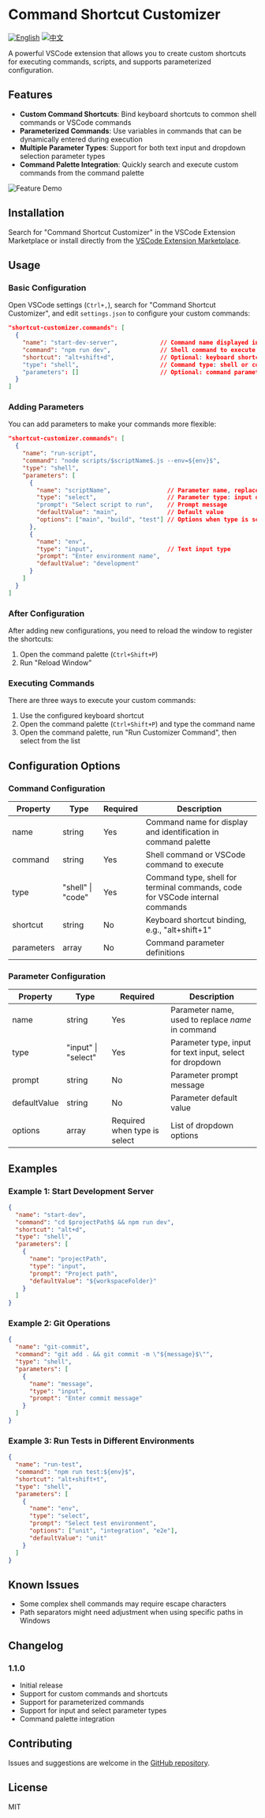 # Command Shortcut Customizer

[![English](https://img.shields.io/badge/Language-English-blue)](README.md) [![中文](https://img.shields.io/badge/语言-中文-red)](README_CN.md)

A powerful VSCode extension that allows you to create custom shortcuts for executing commands, scripts, and supports parameterized configuration.

## Features

- **Custom Command Shortcuts**: Bind keyboard shortcuts to common shell commands or VSCode commands
- **Parameterized Commands**: Use variables in commands that can be dynamically entered during execution
- **Multiple Parameter Types**: Support for both text input and dropdown selection parameter types
- **Command Palette Integration**: Quickly search and execute custom commands from the command palette

![Feature Demo](https://i.vgy.me/01qJDH.gif)

## Installation

Search for "Command Shortcut Customizer" in the VSCode Extension Marketplace or install directly from the [VSCode Extension Marketplace](https://marketplace.visualstudio.com/items?itemName=wisen.shortcut-customizer).

## Usage

### Basic Configuration

Open VSCode settings (`Ctrl+,`), search for "Command Shortcut Customizer", and edit `settings.json` to configure your custom commands:

```json
"shortcut-customizer.commands": [
  {
    "name": "start-dev-server",            // Command name displayed in the command palette
    "command": "npm run dev",              // Shell command to execute
    "shortcut": "alt+shift+d",             // Optional: keyboard shortcut
    "type": "shell",                       // Command type: shell or code
    "parameters": []                       // Optional: command parameters
  }
]
```

### Adding Parameters

You can add parameters to make your commands more flexible:

```json
"shortcut-customizer.commands": [
  {
    "name": "run-script",
    "command": "node scripts/$scriptName$.js --env=${env}$",
    "type": "shell",
    "parameters": [
      {
        "name": "scriptName",                // Parameter name, replaces $scriptName$ in the command
        "type": "select",                    // Parameter type: input or select
        "prompt": "Select script to run",    // Prompt message
        "defaultValue": "main",              // Default value
        "options": ["main", "build", "test"] // Options when type is select
      },
      {
        "name": "env",
        "type": "input",                     // Text input type
        "prompt": "Enter environment name",
        "defaultValue": "development"
      }
    ]
  }
]
```

### After Configuration

After adding new configurations, you need to reload the window to register the shortcuts:

1. Open the command palette (`Ctrl+Shift+P`)
2. Run "Reload Window"

### Executing Commands

There are three ways to execute your custom commands:

1. Use the configured keyboard shortcut
2. Open the command palette (`Ctrl+Shift+P`) and type the command name
3. Open the command palette, run "Run Customizer Command", then select from the list

## Configuration Options

### Command Configuration

| Property   | Type              | Required | Description                                                                  |
| ---------- | ----------------- | -------- | ---------------------------------------------------------------------------- |
| name       | string            | Yes      | Command name for display and identification in command palette               |
| command    | string            | Yes      | Shell command or VSCode command to execute                                   |
| type       | "shell" \| "code" | Yes      | Command type, shell for terminal commands, code for VSCode internal commands |
| shortcut   | string            | No       | Keyboard shortcut binding, e.g., "alt+shift+1"                               |
| parameters | array             | No       | Command parameter definitions                                                |

### Parameter Configuration

| Property     | Type                | Required                     | Description                                               |
| ------------ | ------------------- | ---------------------------- | --------------------------------------------------------- |
| name         | string              | Yes                          | Parameter name, used to replace $name$ in command         |
| type         | "input" \| "select" | Yes                          | Parameter type, input for text input, select for dropdown |
| prompt       | string              | No                           | Parameter prompt message                                  |
| defaultValue | string              | No                           | Parameter default value                                   |
| options      | array               | Required when type is select | List of dropdown options                                  |

## Examples

### Example 1: Start Development Server

```json
{
  "name": "start-dev",
  "command": "cd $projectPath$ && npm run dev",
  "shortcut": "alt+d",
  "type": "shell",
  "parameters": [
    {
      "name": "projectPath",
      "type": "input",
      "prompt": "Project path",
      "defaultValue": "${workspaceFolder}"
    }
  ]
}
```

### Example 2: Git Operations

```json
{
  "name": "git-commit",
  "command": "git add . && git commit -m \"${message}$\"",
  "type": "shell",
  "parameters": [
    {
      "name": "message",
      "type": "input",
      "prompt": "Enter commit message"
    }
  ]
}
```

### Example 3: Run Tests in Different Environments

```json
{
  "name": "run-test",
  "command": "npm run test:${env}$",
  "shortcut": "alt+shift+t",
  "type": "shell",
  "parameters": [
    {
      "name": "env",
      "type": "select",
      "prompt": "Select test environment",
      "options": ["unit", "integration", "e2e"],
      "defaultValue": "unit"
    }
  ]
}
```

## Known Issues

- Some complex shell commands may require escape characters
- Path separators might need adjustment when using specific paths in Windows

## Changelog

### 1.1.0

- Initial release
- Support for custom commands and shortcuts
- Support for parameterized commands
- Support for input and select parameter types
- Command palette integration

## Contributing

Issues and suggestions are welcome in the [GitHub repository](https://github.com/wisenchen/shortcut-customizer).

## License

MIT

